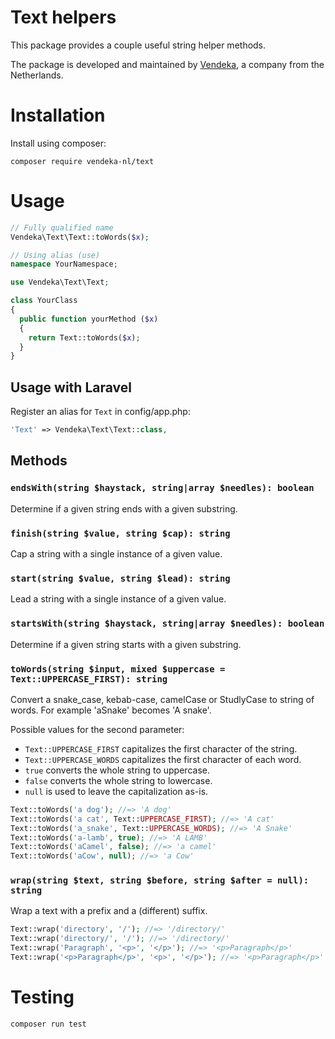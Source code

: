 # Text helpers

This package provides a couple useful string helper methods.

The package is developed and maintained by [Vendeka](https://www.vendeka.nl/), a company from the Netherlands.

# Installation

Install using composer:

```
composer require vendeka-nl/text
```

# Usage

```php
// Fully qualified name
Vendeka\Text\Text::toWords($x);
```

```php
// Using alias (use)
namespace YourNamespace;

use Vendeka\Text\Text;

class YourClass
{
  public function yourMethod ($x)
  {
    return Text::toWords($x);
  }
}
```

## Usage with Laravel

Register an alias for `Text` in config/app.php:
```php
'Text' => Vendeka\Text\Text::class,
```

## Methods

### `endsWith(string $haystack, string|array $needles): boolean`

Determine if a given string ends with a given substring.

### `finish(string $value, string $cap): string`

Cap a string with a single instance of a given value.

### `start(string $value, string $lead): string`

Lead a string with a single instance of a given value.

### `startsWith(string $haystack, string|array $needles): boolean`

Determine if a given string starts with a given substring.

### `toWords(string $input, mixed $uppercase = Text::UPPERCASE_FIRST): string`

Convert a snake_case, kebab-case, camelCase or StudlyCase to string of words. For example 'aSnake' becomes 'A snake'.

Possible values for the second parameter:
* `Text::UPPERCASE_FIRST` capitalizes the first character of the string.
* `Text::UPPERCASE_WORDS` capitalizes the first character of each word.
* `true`  converts the whole string to uppercase.
* `false` converts the whole string to lowercase.
* `null` is used to leave the capitalization as-is.

```php
Text::toWords('a dog'); //=> 'A dog'
Text::toWords('a cat', Text::UPPERCASE_FIRST); //=> 'A cat'
Text::toWords('a_snake', Text::UPPERCASE_WORDS); //=> 'A Snake'
Text::toWords('a-lamb', true); //=> 'A LAMB'
Text::toWords('aCamel', false); //=> 'a camel'
Text::toWords('aCow', null); //=> 'a Cow'
```

### `wrap(string $text, string $before, string $after = null): string`

Wrap a text with a prefix and a (different) suffix.

```php
Text::wrap('directory', '/'); //=> '/directory/'
Text::wrap('directory/', '/'); //=> '/directory/'
Text::wrap('Paragraph', '<p>', '</p>'); //=> '<p>Paragraph</p>'
Text::wrap('<p>Paragraph</p>', '<p>', '</p>'); //=> '<p>Paragraph</p>'
```

# Testing

```
composer run test
```